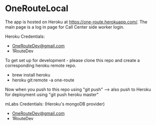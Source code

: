 # OneRouteLocal

The app is hosted on Heroku at https://one-route.herokuapp.com/. The main page is a log in page for Call Center side worker login. 

Heroku Credentials:
- OneRouteDev@gmail.com
- 1RouteDev

To get set up for development - please clone this repo and create a corresponding heroku remote repo.
- brew install heroku
- heroku git:remote -a one-route

Now when you push to this repo using "git push" --> also push to Heroku for deployment using "git push heroku master"

mLabs Credentials: (Heroku's mongoDB provider)
- OneRouteDev@gmail.com
- 1RouteDev
